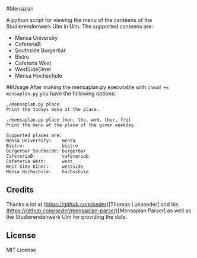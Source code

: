 #Mensplan

A python script for viewing the menu of the canteens of the Studierendenwerk Ulm in Ulm. The supported canteens are:

 - Mensa University
 - CafeteriaB
 - Southside Burgerbar
 - Bistro
 - Cafeteria West
 - WestSideDiner
 - Mensa Hochschule

##Usage
After making the mensaplan.py executable with `chmod +x mensaplan.py` you have the following options:
```
./mensaplan.py place
Print the todays menu at the place.

./mensaplan.py place [mon, thu, wed, thur, fri]
Print the menu at the place of the given weekday.

Supported places are:
Mensa University:    mensa
Bistro:              bistro
Burgerbar Southside: burgerbar
CafeteriaB:          cafeteriab
Cafeteria West:      west
West Side Diner:     westside
Mensa Hochschule:    hochschule
```

## Credits
Thanks a lot at (https://github.com/seder)[Thomas Lukaseder] and his (https://github.com/seder/mensaplan-parser)[Mensaplan Parser] as well as the Studierendenwerk Ulm for providing the data.

## License

MIT License
